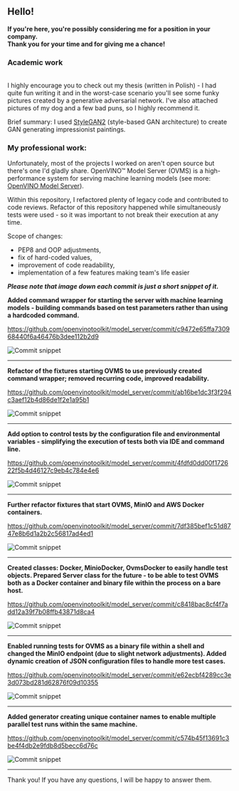 ## Hello!<br>
**If you're here, you're possibly considering me for a position in your company.**<br>
**Thank you for your time and for giving me a chance!**

### Academic work

<br>
I highly encourage you to check out my thesis (written in Polish) - I had quite fun writing it and in the worst-case 
scenario you'll see some funky pictures created by a generative adversarial network. I've also attached pictures of my 
dog and a few bad puns, so I highly recommend it.

Brief summary: I used [StyleGAN2](https://github.com/NVlabs/stylegan2) (style-based GAN architecture) to create GAN 
generating impressionist paintings.<br>


### My professional work:

Unfortunately, most of the projects I worked on aren't open source but there's one I'd gladly share. 
OpenVINO™ Model Server (OVMS) is a high-performance system for serving machine learning models 
(see more: [OpenVINO Model Server](https://github.com/openvinotoolkit/model_server)).

Within this repository, I refactored plenty of legacy code and contributed to code reviews. 
Refactor of this repository happened while simultaneously tests were used - so it was important to not break their 
execution at any time.

Scope of changes:<br>
* PEP8 and OOP adjustments,
* fix of hard-coded values,
* improvement of code readability,
* implementation of a few features making team's life easier

_**Please note that image down each commit is just a short snippet of it.**_


**Added command wrapper for starting the server with machine learning models - building commands based on test parameters 
rather than using a hardcoded command.**<br>

<https://github.com/openvinotoolkit/model_server/commit/c9472e65ffa730968440f6a46476b3dee112b2d9>

![Commit snippet](./images/c9472.PNG)
***

**Refactor of the fixtures starting OVMS to use previously created command wrapper; removed recurring code, improved 
readability.**<br>

<https://github.com/openvinotoolkit/model_server/commit/ab16be1dc3f3f294c3aef12b4d86de1f2e1a95b1>

![Commit snippet](./images/ab16b.PNG)
***

**Add option to control tests by the configuration file and environmental variables - simplifying the execution of tests 
both via IDE and command line.**<br>

<https://github.com/openvinotoolkit/model_server/commit/4fdfd0dd00f172622f5b4d46127c9eb4c784e4e6>

![Commit snippet](./images/4fdfd.PNG)
***

**Further refactor fixtures that start OVMS, MinIO and AWS Docker containers.**<br> 

<https://github.com/openvinotoolkit/model_server/commit/7df385bef1c51d8747e8b6d1a2b2c56817ad4ed1>

![Commit snippet](./images/7df38.PNG)
***

**Created classes: Docker, MinioDocker, OvmsDocker to easily handle test objects. Prepared Server class for the future - 
to be able to test OVMS both as a Docker container and binary file within the process on a bare host.**<br>

<https://github.com/openvinotoolkit/model_server/commit/c8418bac8cf4f7add12a39f7b08ffb43871d8ca4>

![Commit snippet](./images/c8418.PNG)
***

**Enabled running tests for OVMS as a binary file within a shell and changed the MinIO endpoint (due to slight network 
adjustments). Added dynamic creation of JSON configuration files to handle more test cases.**<br>

<https://github.com/openvinotoolkit/model_server/commit/e62ecbf4289cc3e3d073bd281d62876f09d10355>

![Commit snippet](./images/e62ec.PNG)
***

**Added generator creating unique container names to enable multiple parallel test runs within the same machine.**<br>

<https://github.com/openvinotoolkit/model_server/commit/c574b45f13691c3be4f4db2e9fdb8d5becc6d76c>

![Commit snippet](./images/c574b.PNG)
***

Thank you! If you have any questions, I will be happy to answer them.